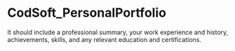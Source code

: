 # CodSoft_PersonalPortfolio
It should include a professional summary, your work experience and history, achievements, skills, and any relevant education and certifications.
